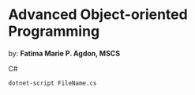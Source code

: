 # Advanced Object-oriented Programming
by: **Fatima Marie P. Agdon, MSCS**

C#

```
dotnet-script FileName.cs
```